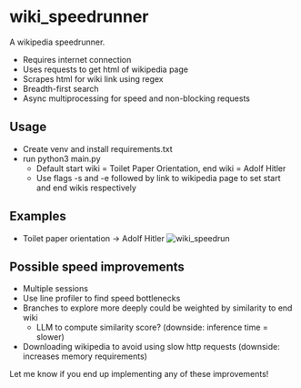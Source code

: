 # wiki_speedrunner
A wikipedia speedrunner.
* Requires internet connection
* Uses requests to get html of wikipedia page
* Scrapes html for wiki link using regex
* Breadth-first search
* Async multiprocessing for speed and non-blocking requests

## Usage
* Create venv and install requirements.txt
* run python3 main.py
  * Default start wiki = Toilet Paper Orientation, end wiki = Adolf Hitler
  * Use flags -s and -e followed by link to wikipedia page to set start and end wikis respectively

## Examples
* Toilet paper orientation -> Adolf Hitler
![wiki_speedrun](https://github.com/gordonbchen/wiki_speedrunner/assets/107230749/e3920e44-2002-4f91-bb44-1f90463cc25c)

## Possible speed improvements
* Multiple sessions
* Use line profiler to find speed bottlenecks
* Branches to explore more deeply could be weighted by similarity to end wiki
  * LLM to compute similarity score? (downside: inference time = slower)
* Downloading wikipedia to avoid using slow http requests (downside: increases memory requirements)

Let me know if you end up implementing any of these improvements!
 
